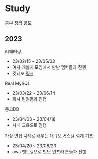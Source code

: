# Study
공부 정리 용도

## 2023

리팩터링
- 23/02/15 ~ 23/05/03
- 여자 개발자 모임에서 만난 멤버들과 진행
- 깃레포 [링크](https://github.com/mimseong/Refactoring)

Real MySQL
- 23/03/22 ~ 23/06/14
- 회사 팀원들과 진행

몽고DB
- 23/04/03 ~ 23/04/18
- 사내 교육으로 진행

가상 면접 사례로 배우는 대규모 시스템 설계 기초
- 23/04/20 ~ 23/08/23
- aws 멘토링으로 만난 인프라 분들과 진행
